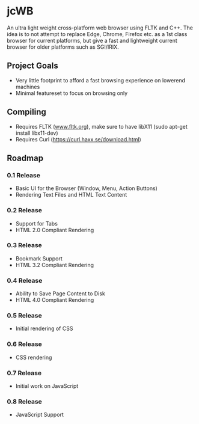 # jcWB
An ultra light weight cross-platform web browser using FLTK and C++.  The idea is to not attempt to replace Edge, Chrome, Firefox etc. as a 1st class browser for current platforms, but give a fast and lightweight current browser for older platforms such as SGI/IRIX.

## Project Goals
* Very little footprint to afford a fast browsing experience on lowerend machines
* Minimal featureset to focus on browsing only

## Compiling
* Requires FLTK (www.fltk.org), make sure to have libX11 (sudo apt-get install libx11-dev)
* Requires Curl (https://curl.haxx.se/download.html)

## Roadmap
### 0.1 Release
* Basic UI for the Browser (Window, Menu, Action Buttons)
* Rendering Text Files and HTML Text Content

### 0.2 Release
* Support for Tabs
* HTML 2.0 Compliant Rendering

### 0.3 Release
* Bookmark Support
* HTML 3.2 Compliant Rendering

### 0.4 Release
* Ability to Save Page Content to Disk
* HTML 4.0 Compliant Rendering

### 0.5 Release
* Initial rendering of CSS

### 0.6 Release
* CSS rendering

### 0.7 Release
* Initial work on JavaScript

### 0.8 Release
* JavaScript Support
